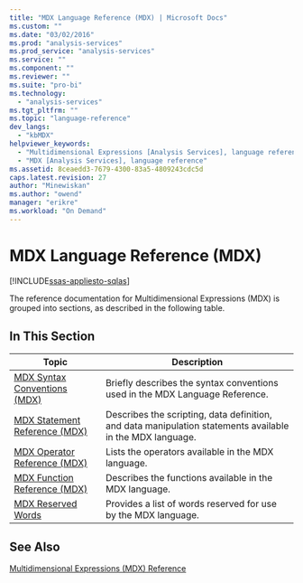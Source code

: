 ```yaml
---
title: "MDX Language Reference (MDX) | Microsoft Docs"
ms.custom: ""
ms.date: "03/02/2016"
ms.prod: "analysis-services"
ms.prod_service: "analysis-services"
ms.service: ""
ms.component: ""
ms.reviewer: ""
ms.suite: "pro-bi"
ms.technology: 
  - "analysis-services"
ms.tgt_pltfrm: ""
ms.topic: "language-reference"
dev_langs: 
  - "kbMDX"
helpviewer_keywords: 
  - "Multidimensional Expressions [Analysis Services], language reference"
  - "MDX [Analysis Services], language reference"
ms.assetid: 8ceaedd3-7679-4300-83a5-4809243cdc5d
caps.latest.revision: 27
author: "Minewiskan"
ms.author: "owend"
manager: "erikre"
ms.workload: "On Demand"
---
```

# MDX Language Reference (MDX)
[!INCLUDE[ssas-appliesto-sqlas](../includes/ssas-appliesto-sqlas.md)]

  The reference documentation for Multidimensional Expressions (MDX) is grouped into sections, as described in the following table.  
  
## In This Section  
  
|Topic|Description|  
|-----------|-----------------|  
|[MDX Syntax Conventions &#40;MDX&#41;](../mdx/mdx-syntax-conventions-mdx.md)|Briefly describes the syntax conventions used in the MDX Language Reference.|  
|[MDX Statement Reference &#40;MDX&#41;](../mdx/mdx-statement-reference-mdx.md)|Describes the scripting, data definition, and data manipulation statements available in the MDX language.|  
|[MDX Operator Reference &#40;MDX&#41;](../mdx/mdx-operator-reference-mdx.md)|Lists the operators available in the MDX language.|  
|[MDX Function Reference &#40;MDX&#41;](../mdx/mdx-function-reference-mdx.md)|Describes the functions available in the MDX language.|  
|[MDX Reserved Words](../mdx/mdx-reserved-words.md)|Provides a list of words reserved for use by the MDX language.|  
  
## See Also  
 [Multidimensional Expressions &#40;MDX&#41; Reference](../mdx/multidimensional-expressions-mdx-reference.md)  
  
  
